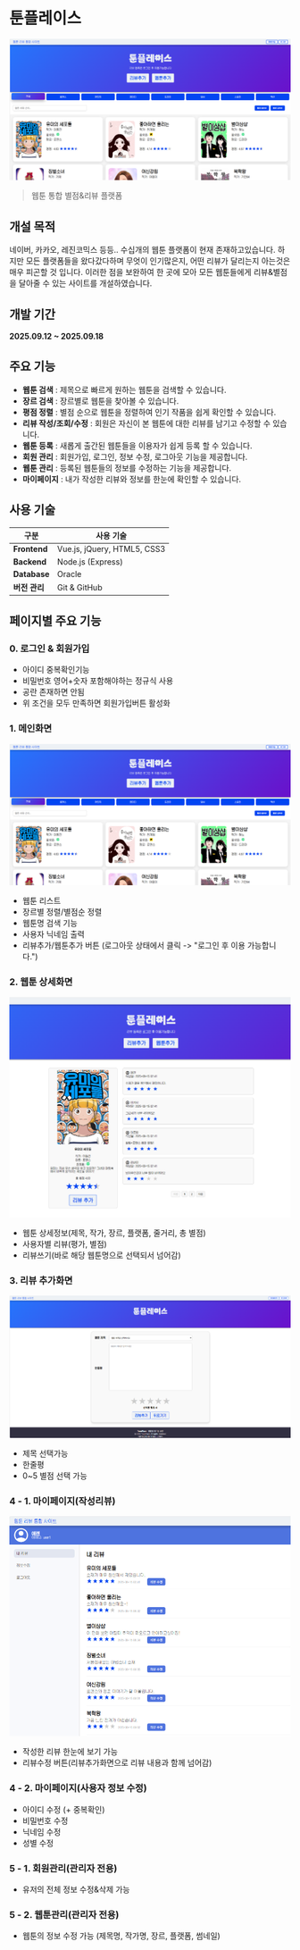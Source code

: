 # 툰플레이스
![메인화면](https://github.com/yeseul1008/vue_express_day1/blob/main/%EB%A9%94%EC%9D%B8%ED%99%94%EB%A9%B4.PNG)
> 웹툰 통합 별점&리뷰 플랫폼
> 
## 개설 목적
네이버, 카카오, 레진코믹스 등등.. 수십개의 웹툰 플랫폼이 현재 존재하고있습니다. 하지만 모든 플랫폼들을 왔다갔다하며 무엇이 인기많은지, 어떤 리뷰가 달리는지 아는것은 매우 피곤할 것 입니다. 이러한 점을 보완하여 한 곳에 모아 모든 웹툰들에게 리뷰&별점을 달아줄 수 있는 사이트를 개설하였습니다. 

## 개발 기간
**2025.09.12 ~ 2025.09.18**

## 주요 기능
- **웹툰 검색** : 제목으로 빠르게 원하는 웹툰을 검색할 수 있습니다.
- **장르 검색** : 장르별로 웹툰을 찾아볼 수 있습니다.
- **평점 정렬** : 별점 순으로 웹툰을 정렬하여 인기 작품을 쉽게 확인할 수 있습니다.
- **리뷰 작성/조회/수정** : 회원은 자신이 본 웹툰에 대한 리뷰를 남기고 수정할 수 있습니다.
- **웹툰 등록** : 새롭게 출간된 웹툰들을 이용자가 쉽게 등록 할 수 있습니다.
- **회원 관리** : 회원가입, 로그인, 정보 수정, 로그아웃 기능을 제공합니다.
- **웹툰 관리** : 등록된 웹툰들의 정보를 수정하는 기능을 제공합니다.
- **마이페이지** : 내가 작성한 리뷰와 정보를 한눈에 확인할 수 있습니다.

## 사용 기술

| 구분        | 사용 기술 |
|-------------|-----------|
| **Frontend** | Vue.js, jQuery, HTML5, CSS3 |
| **Backend**  | Node.js (Express) |
| **Database** | Oracle |
| **버전 관리** | Git & GitHub |

## 페이지별 주요 기능
### 0. 로그인 & 회원가입
- 아이디 중복확인기능
- 비밀번호 영어+숫자 포함해야하는 정규식 사용
- 공란 존재하면 안됨
- 위 조건을 모두 만족하면 회원가입버튼 활성화

### 1. 메인화면
![메인화면](https://github.com/yeseul1008/vue_express_day1/blob/main/%EB%A9%94%EC%9D%B8%ED%99%94%EB%A9%B4.PNG)
- 웹툰 리스트
- 장르별 정렬/별점순 정렬
- 웹툰명 검색 기능
- 사용자 닉네임 출력
- 리뷰추가/웹툰추가 버튼 (로그아웃 상태에서 클릭 -> "로그인 후 이용 가능합니다.")

### 2. 웹툰 상세화면
![웹툰상세화면](https://github.com/yeseul1008/vue_express_day1/blob/main/%EC%9B%B9%ED%88%B0%EC%83%81%EC%84%B8%ED%99%94%EB%A9%B4.PNG)
- 웹툰 상세정보(제목, 작가, 장르, 플랫폼, 줄거리, 총 별점)
- 사용자별 리뷰(평가, 별점)
- 리뷰쓰기(바로 해당 웹툰명으로 선택되서 넘어감)

### 3. 리뷰 추가화면
![리뷰추가](https://github.com/yeseul1008/vue_express_day1/blob/main/%EA%B0%9C%EC%9D%B8%ED%94%84%EB%A1%9C%EC%A0%9D%ED%8A%B8/%EB%A6%AC%EB%B7%B0%EC%B6%94%EA%B0%80%ED%99%94%EB%A9%B4.PNG)
- 제목 선택가능
- 한줄평
- 0~5 별점 선택 가능

### 4 - 1. 마이페이지(작성리뷰)
![작성리뷰](https://github.com/yeseul1008/vue_express_day1/blob/main/%EA%B0%9C%EC%9D%B8%ED%94%84%EB%A1%9C%EC%A0%9D%ED%8A%B8/%EB%A7%88%EC%9D%B4%ED%8E%98%EC%9D%B4%EC%A7%80_%EB%A6%AC%EB%B7%B0.PNG)
- 작성한 리뷰 한눈에 보기 가능
- 리뷰수정 버튼(리뷰추가화면으로 리뷰 내용과 함께 넘어감)


### 4 - 2. 마이페이지(사용자 정보 수정)
- 아이디 수정 (+ 중복확인)
- 비밀번호 수정
- 닉네임 수정
- 성별 수정

### 5 - 1. 회원관리(관리자 전용)
- 유저의 전체 정보 수정&삭제 가능

### 5 - 2. 웹툰관리(관리자 전용)
- 웹툰의 정보 수정 가능 (제목명, 작가명, 장르, 플랫폼, 썸네일)
